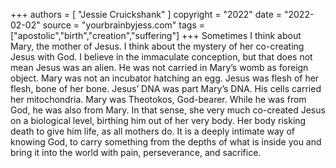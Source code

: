 +++
authors = [
  "Jessie Cruickshank"
]
copyright = "2022"
date = "2022-02-02"
source = "yourbrainbyjess.com"
tags = ["apostolic","birth","creation","suffering"]
+++
Sometimes I think about Mary, the mother of Jesus. I think about the mystery of her co-creating Jesus with God. I believe in the immaculate conception, but that does not mean Jesus was an alien. He was not carried in Mary’s womb as foreign object. Mary was not an incubator hatching an egg. Jesus was flesh of her flesh, bone of her bone. Jesus’ DNA was part Mary’s DNA. His cells carried her mitochondria. Mary was Theotokos, God-bearer. While he was from God, he was also from Mary. In that sense, she very much co-created Jesus on a biological level, birthing him out of her very body. Her body risking death to give him life, as all mothers do. It is a deeply intimate way of knowing God, to carry something from the depths of what is inside you and bring it into the world with pain, perseverance, and sacrifice.
